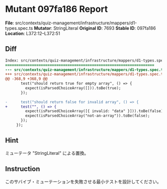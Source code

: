 # Mutant 097fa186 Report

**File**: src/contexts/quiz-management/infrastructure/mappers/d1-types.spec.ts
**Mutator**: StringLiteral
**Original ID**: 7693
**Stable ID**: 097fa186
**Location**: L372:12–L372:51

## Diff

```diff
Index: src/contexts/quiz-management/infrastructure/mappers/d1-types.spec.ts
===================================================================
--- src/contexts/quiz-management/infrastructure/mappers/d1-types.spec.ts	original
+++ src/contexts/quiz-management/infrastructure/mappers/d1-types.spec.ts	mutated #7693
@@ -368,9 +368,9 @@
       test("should return true for empty array", () => {
         expect(isParsedChoiceArray([])).toBe(true);
       });
 
-      test("should return false for invalid array", () => {
+      test("", () => {
         expect(isParsedChoiceArray([{ invalid: "data" }])).toBe(false);
         expect(isParsedChoiceArray("not-an-array")).toBe(false);
       });
     });
```

## Hint

ミューテータ "StringLiteral" による置換。

## Instruction

このサバイブ・ミューテーションを失敗させる最小テストを設計してください。
